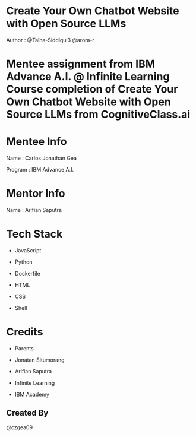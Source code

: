 # Create Your Own Chatbot Website with Open Source LLMs

Author : @Talha-Siddiqui3 @arora-r

# Mentee assignment from IBM Advance A.I. @ Infinite Learning Course completion of Create Your Own Chatbot Website with Open Source LLMs from CognitiveClass.ai

# Mentee Info

Name : Carlos Jonathan Gea

Program : IBM Advance A.I.

# Mentor Info

Name : Arifian Saputra

# Tech Stack

- JavaScript

- Python
 
- Dockerfile

- HTML
 
- CSS

- Shell

# Credits

- Parents

- Jonatan Situmorang

- Arifian Saputra

- Infinite Learning

- IBM Academy

## Created By

@czgea09

